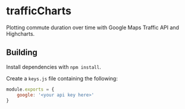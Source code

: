 # trafficCharts
Plotting commute duration over time with Google Maps Traffic API and Highcharts.

## Building
Install dependencies with `npm install`.

Create a `keys.js` file containing the following:

```javascript
module.exports = {
	google: '<your api key here>'
}
```
